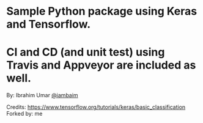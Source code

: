 Sample Python package using Keras and Tensorflow. 
===

CI and CD (and unit test) using Travis and Appveyor are included as well. 
====

By: Ibrahim Umar [@iambaim]( https://github.com/iambaim )

Credits: https://www.tensorflow.org/tutorials/keras/basic_classification
Forked by: me
